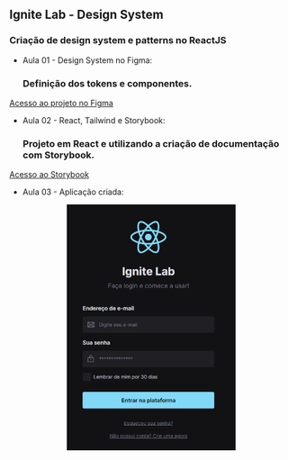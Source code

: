 ## Ignite Lab - Design System

### Criação de design system e patterns no ReactJS

* Aula 01 - Design System no Figma:
  ### Definição dos tokens e componentes.

[Acesso ao projeto no Figma](https://www.figma.com/file/V5ehqgbeia936AxTdiZB3T/design-system-ignite-lab?node-id=1%3A182)

* Aula 02 - React, Tailwind e Storybook:
  ### Projeto em React e utilizando a criação de documentação com Storybook.

[Acesso ao Storybook](https://mayaragualberto.github.io/design-system-ignite-lab/?path=/story/components-button--default)

* Aula 03 - Aplicação criada:

<div style="text-align: center">
  <img src="aplicacao.png" width="300"/>
</div>
